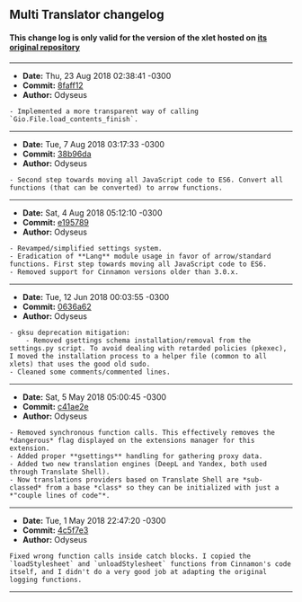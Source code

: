 ## Multi Translator changelog

#### This change log is only valid for the version of the xlet hosted on [its original repository](https://gitlab.com/Odyseus/CinnamonTools)

***

- **Date:** Thu, 23 Aug 2018 02:38:41 -0300
- **Commit:** [8faff12](https://gitlab.com/Odyseus/CinnamonTools/commit/8faff12)
- **Author:** Odyseus

```
- Implemented a more transparent way of calling `Gio.File.load_contents_finish`.

```

***

- **Date:** Tue, 7 Aug 2018 03:17:33 -0300
- **Commit:** [38b96da](https://gitlab.com/Odyseus/CinnamonTools/commit/38b96da)
- **Author:** Odyseus

```
- Second step towards moving all JavaScript code to ES6. Convert all functions (that can be converted) to arrow functions.

```

***

- **Date:** Sat, 4 Aug 2018 05:12:10 -0300
- **Commit:** [e195789](https://gitlab.com/Odyseus/CinnamonTools/commit/e195789)
- **Author:** Odyseus

```
- Revamped/simplified settings system.
- Eradication of **Lang** module usage in favor of arrow/standard functions. First step towards moving all JavaScript code to ES6.
- Removed support for Cinnamon versions older than 3.0.x.

```

***

- **Date:** Tue, 12 Jun 2018 00:03:55 -0300
- **Commit:** [0636a62](https://gitlab.com/Odyseus/CinnamonTools/commit/0636a62)
- **Author:** Odyseus

```
- gksu deprecation mitigation:
    - Removed gsettings schema installation/removal from the settings.py script. To avoid dealing with retarded policies (pkexec), I moved the installation process to a helper file (common to all xlets) that uses the good old sudo.
- Cleaned some comments/commented lines.

```

***

- **Date:** Sat, 5 May 2018 05:00:45 -0300
- **Commit:** [c41ae2e](https://gitlab.com/Odyseus/CinnamonTools/commit/c41ae2e)
- **Author:** Odyseus

```
- Removed synchronous function calls. This effectively removes the *dangerous* flag displayed on the extensions manager for this extension.
- Added proper **gsettings** handling for gathering proxy data.
- Added two new translation engines (DeepL and Yandex, both used through Translate Shell).
- Now translations providers based on Translate Shell are *sub-classed* from a base *class* so they can be initialized with just a *"couple lines of code"*.

```

***

- **Date:** Tue, 1 May 2018 22:47:20 -0300
- **Commit:** [4c5f7e3](https://gitlab.com/Odyseus/CinnamonTools/commit/4c5f7e3)
- **Author:** Odyseus

```
Fixed wrong function calls inside catch blocks. I copied the `loadStylesheet` and `unloadStylesheet` functions from Cinnamon's code itself, and I didn't do a very good job at adapting the original logging functions.

```

***
